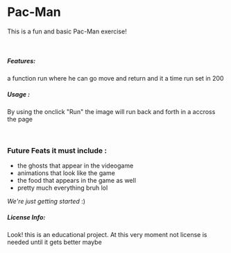 <h1> Pac-Man </h1>
<p>
This is a fun and basic Pac-Man exercise! 
<p>
<br>
  
 <h5> Features: </h5>
 <p> a function run where he can go move and return and it a time run set in 200 </p>
 
 <h5> Usage : </h5>
 <p> By using the onclick "Run" the image will run back and forth in a accross the page </p>
 </br> 
 
 <h3>Future Feats it must include :</h3>
 <ul>
  <li> the ghosts that appear in the videogame </li>
  <li> animations that look like the game </li>
  <li> the food that appears in the game as well </li>
  <li> pretty much everything bruh lol</li>
  </ul>
  
  <p> <em>We're just getting started</em> :) </p>
  
  <h5> License Info: </h5> 
  <p> Look! this is an educational project. At this very moment not license is needed until it gets better maybe </p>
